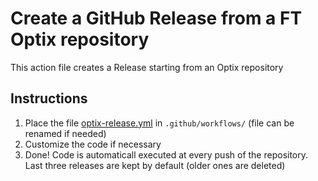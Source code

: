 # Create a GitHub Release from a FT Optix repository
This action file creates a Release starting from an Optix repository

## Instructions
1. Place the file [optix-release.yml](./optix-release.yml) in `.github/workflows/` (file can be renamed if needed)
2. Customize the code if necessary
3. Done! Code is automaticall executed at every push of the repository. Last three releases are kept by default (older ones are deleted)
